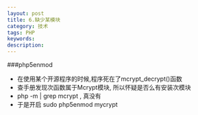 ```yaml
---
layout: post
title: 6.缺少某模块
category: 技术
tags: PHP
keywords: 
description: 
---
```


###php5enmod
- 在使用某个开源程序的时候,程序死在了mcrypt_decrypt()函数
- 查手册发现次函数属于Mcrypt模块, 所以怀疑是否么有安装次模块
- php -m | grep mcrypt , 真没有
- 于是开启 sudo php5enmod mycrypt